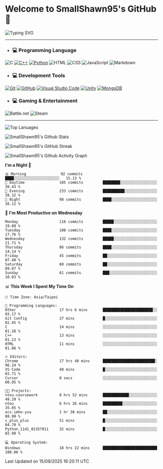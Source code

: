 # Welcome to SmallShawn95's GitHub 👋

![Typing SVG](https://readme-typing-svg.demolab.com/?lines=print("Hello,+world!");printf("Hello,+world!");cout+<<+"Hello,+world!";console.log("Hello,+world!")&center=true&vCenter=true&size=22&random=true)

***
<!-- https://shields.io/, https://simpleicons.org/ -->
* ### 💻 Programming Language
![C](https://img.shields.io/badge/-C-A8B9CC?style=flat-square&logo=c&logoColor=white)
[![C++](https://img.shields.io/badge/-C++-00599C?style=flat-square&logo=cplusplus)](https://cplusplus.com/)
[![Python](https://img.shields.io/badge/-Python-3776AB?style=flat-square&logo=python&logoColor=white)](https://www.python.org/)
![HTML](https://img.shields.io/badge/-HTML-E34F26?style=flat-square&logo=html5&logoColor=white)
![CSS](https://img.shields.io/badge/-CSS-1572B6?style=flat-square&logo=css3)
![JavaScript](https://img.shields.io/badge/-JavaScript-F7DF1E?style=flat-square&logo=javascript&logoColor=white)
![Markdown](https://img.shields.io/badge/-Markdown-000000?style=flat-square&logo=markdown)
* ### 💻 Development Tools
[![Git](https://img.shields.io/badge/-Git-f05032?style=flat-square&logo=git&logoColor=white)](https://git-scm.com/)
[![GitHub](https://img.shields.io/badge/-GitHub-181717?style=flat-square&logo=github)](https://github.com/)
[![Visual Studio Code](https://img.shields.io/badge/-Visual%20Studio%20Code-007ACC?style=flat-square&logo=visualstudiocode)](https://code.visualstudio.com/)
[![Unity](https://img.shields.io/badge/-Unity-000000?style=flat-square&logo=unity)](https://unity.com/)
[![MongoDB](https://img.shields.io/badge/-MongoDB-47A248?style=flat-square&logo=mongodb&logoColor=white)](https://www.mongodb.com/)
* ### 💻 Gaming & Entertainment
![Battle.net](https://img.shields.io/badge/-Battle.net-4381C3?style=flat-square&logo=battledotnet&logoColor=white)
![Steam](https://img.shields.io/badge/-Steam-000000?style=flat-square&logo=steam)
***

<!-- ![GitHub User's Stars](https://img.shields.io/github/stars/smallshawn95?color=orange&label=Stars&labelColor=yellow) -->
<!-- ![GitHub Followers](https://img.shields.io/github/followers/smallshawn95?color=orange&label=Followers&labelColor=FFDBAC) -->

![Top Lanuages](https://github-readme-stats.vercel.app/api/top-langs/?username=smallshawn95&theme=holi&layout=donut&size_weight=0.5&count_weight=0.5&exclude_repo=smallshawn95.github.io)

![SmallShawn95's Github Stats](https://github-readme-stats.vercel.app/api?username=smallshawn95&theme=holi&show_icons=true&rank_icon=github)

![SmallShawn95's GitHub Streak](https://streak-stats.demolab.com/?user=smallshawn95&theme=holi-theme&date_format=M%20j%5B%2C%20Y%5D)

![SmallShawn95's Github Activity Graph](https://github-readme-activity-graph.vercel.app/graph?username=smallshawn95&theme=tokyo-night)

<!-- ![SmallShawn95's WakaTime Stats](https://github-readme-stats.vercel.app/api/wakatime?username=smallshawn95) -->
<!-- ![Repositorie Card](https://github-readme-stats.vercel.app/api/pin/?username=smallshawn95&repo=Python-Discord-Bot-Course&theme=holi) -->
<!-- ![Repositorie Card](https://github-readme-stats.vercel.app/api/pin/?username=smallshawn95&repo=ZeroJudge-Code&theme=holi) -->

<!--START_SECTION:waka-->
**I'm a Night 🦉** 

```text
🌞 Morning                92 commits          ████░░░░░░░░░░░░░░░░░░░░░   15.13 % 
🌆 Daytime                185 commits         ████████░░░░░░░░░░░░░░░░░   30.43 % 
🌃 Evening                233 commits         ██████████░░░░░░░░░░░░░░░   38.32 % 
🌙 Night                  98 commits          ████░░░░░░░░░░░░░░░░░░░░░   16.12 % 
```
📅 **I'm Most Productive on Wednesday** 

```text
Monday                   116 commits         █████░░░░░░░░░░░░░░░░░░░░   19.08 % 
Tuesday                  108 commits         ████░░░░░░░░░░░░░░░░░░░░░   17.76 % 
Wednesday                132 commits         █████░░░░░░░░░░░░░░░░░░░░   21.71 % 
Thursday                 86 commits          ████░░░░░░░░░░░░░░░░░░░░░   14.14 % 
Friday                   45 commits          ██░░░░░░░░░░░░░░░░░░░░░░░   07.40 % 
Saturday                 60 commits          ██░░░░░░░░░░░░░░░░░░░░░░░   09.87 % 
Sunday                   61 commits          ███░░░░░░░░░░░░░░░░░░░░░░   10.03 % 
```


📊 **This Week I Spent My Time On** 

```text
🕑︎ Time Zone: Asia/Taipei

💬 Programming Languages: 
Other                    17 hrs 6 mins       ███████████████████████░░   93.17 % 
Git Config               27 mins             █░░░░░░░░░░░░░░░░░░░░░░░░   02.45 % 
C                        14 mins             ░░░░░░░░░░░░░░░░░░░░░░░░░   01.28 % 
C++                      13 mins             ░░░░░░░░░░░░░░░░░░░░░░░░░   01.23 % 
HTML                     11 mins             ░░░░░░░░░░░░░░░░░░░░░░░░░   01.06 % 

🔥 Editors: 
Chrome                   17 hrs 40 mins      ████████████████████████░   96.24 % 
VS Code                  40 mins             █░░░░░░░░░░░░░░░░░░░░░░░░   03.71 % 
Cursor                   0 secs              ░░░░░░░░░░░░░░░░░░░░░░░░░   00.05 % 

🐱‍💻 Projects: 
ntou-coursework          8 hrs 52 mins       ████████████░░░░░░░░░░░░░   48.29 % 
ntou                     6 hrs 26 mins       █████████░░░░░░░░░░░░░░░░   35.05 % 
ecs-imho-ysa             1 hr 38 mins        ██░░░░░░░░░░░░░░░░░░░░░░░   08.90 % 
c_plus_plus              51 mins             █░░░░░░░░░░░░░░░░░░░░░░░░   04.70 % 
Python_1141_01357011     32 mins             █░░░░░░░░░░░░░░░░░░░░░░░░   02.98 % 

💻 Operating System: 
Windows                  18 hrs 22 mins      █████████████████████████   100.00 % 
```


 Last Updated on 15/09/2025 16:20:11 UTC
<!--END_SECTION:waka-->

<!--
**smallshawn95/smallshawn95** is a ✨ _special_ ✨ repository because its `README.md` (this file) appears on your GitHub profile.

- 🔭 I’m currently working on ...
- 🌱 I’m currently learning ...
- 👯 I’m looking to collaborate on ...
- 🤔 I’m looking for help with ...
- 💬 Ask me about ...
- 📫 How to reach me: ...
- 😄 Pronouns: ...
- ⚡ Fun fact: ...
-->
